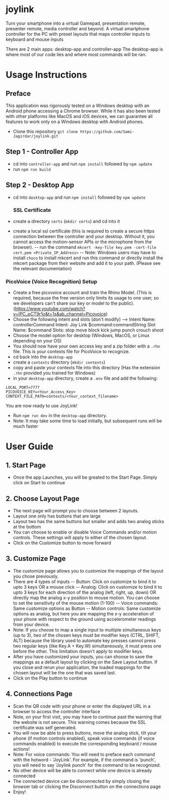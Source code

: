   # joylink
  Turn your smartphone into a virtual Gamepad, presentation remote, presenter remote, media controller and beyond.
  A virtual smartphone controller for the PC with preset layouts that maps controller inputs to keyboard and mouse inputs

  There are 2 main apps: desktop-app and controller-app
  The desktop-app is where most of our code lies and where most commands will be ran. 

  # Usage Instructions
  ## Preface
  This application was rigorously tested on a Windows desktop with an Android phone accessing a Chrome browser.
  While it has also been tested with other platforms like MacOS and iOS devices, we can guarantee all features to work only on a Windows desktop with Android phones.

  - Clone this repository `git clone https://github.com/Sami-Jagirdar/joylink.git`

  ## Step 1 - Controller App
  - cd into `controller-app` and run `npm install` followed by `npm update`
  - run `npm run build`

  ## Step 2 - Desktop App
  - cd into `desktop-app` and run `npm install` followed by `npm update`

    ### SSL Certificate
  - create a directory `certs` (`mkdir certs`) and cd into it
  - create a local ssl certificate (this is required to create a secure https connection between the controller and your desktop. Without it, you cannot access the motion-sensor APIs or the microphone from the browser).
  -- run the command `mkcert -key-file key.pem -cert-file cert.pem <Private_IP_Address>`
  -- Note: Windows users may have to install `choco` to install mkcert and run this command or directly install the mkcert package from their website and add it to your path. (Please see the relevant documentation)

  ### PicoVoice (Voice Recognition) Setup
  - Create a free picovoice account and train the Rhino Model. (This is required, because the free version only limits its usage to one user, so we developers can't share our key or model to the public).
  (https://www.youtube.com/watch?v=IPC_pCT9r1o&t=1s&ab_channel=Picovoice)
  - Choose the following intent and slots (don't modify) -->
    Intent Name: controllerCommand
    Intent: Joy Link $command:commandString
    Slot Name: $command
    Slots:
      stop
      move
      block
      kick
      jump
      punch
      crouch
      shoot
  - Choose the model option for desktop (Windows, MacOS, or Linux depending on your OS) 
  - You should now have your own access key and a zip folder with a `.rhn` file. This is your contexts file for PicoVoice to recognize.
  - cd back into the `desktop-app`
  - create a `contexts` directory (`mkdir contexts`)
  - copy and paste your contexts file into this directory (Has the extension `.rhn` provided you trained for Windows)
  - in your `desktop-app` directory, create a `.env` file and add the following:
  ``` 
  LOCAL_PORT=7777
  PICOVOICE_KEY=<Your_Access_Key>
  CONTEXT_FILE_PATH=contexts/<Your_context_filename>
  ```

  You are now ready to use JoyLink!

  - Run `npm run dev` in the `desktop-app` directory.
  - Note: It may take some time to load initially, but subsequent runs will be much faster


  # User Guide
  ## 1. Start Page
  - Once the app Launches, you will be greated to the Start Page. Simply click on Start to continue
  
  ## 2. Choose Layout Page
  - The next page will prompt you to choose between 2 layouts.
  - Layout one only has buttons that are large
  - Layout two has the same buttons but smaller and adds two analog sticks at the bottom
  - You can choose to enable or disable Voice Commands and/or motion controls. These settings will apply to either of the chosen layout. 
  - Click on the Customize button to move forward

  ## 3. Customize Page
  - The customize page allows you to customize the mappings of the layout you chose previously.
  - There are 4 types of inputs
  -- Button: Click on customize to bind it to upto 3 keys 
  OR a mouse click
  -- Analog: Click on customize to bind it to upto 3 keys for each direction of the analog (left, right, up, down) 
  OR directly map the analog x-y position to mouse motion. You can choose to set the sensitivity of the mouse motion (1-100)
  -- Voice commands: Same customize options as Button
  -- Motion controls: Same customize options as analog, but here you are mapping the x-y acceleration of your phone with respect to the ground using accelerometer readings from your device.
  - Note: If you choose to map a single input to multiple simultaneous keys (up to 3), two of the chosen keys must be modifier keys (CTRL, SHIFT, ALT) because the library used to automate key presses cannot press two regular keys (like Key.A + Key.W) simultaneously, it must press one before the other. This limitation doesn't apply to modifier keys.
  - After you have customized your inputs, you can shoose to save the mappings as a default layout by clicking on the Save Layout button. If you close and rerun your application, the loaded mappings for the chosen layout will be the one that was saved last.
  - Click on the Play button to continue


  ## 4. Connections Page
  - Scan the QR code with your phone or enter the displayed URL in a browser to access the controller interface
  - Note, on your first visit, you may have to continue past the warning that the website is not secure. This warning comes because the SSL certificate was self generated. 
  - You will now be able to press buttons, move the analog stick, tilt your phone (if motion controls enabled), speak voice commands (if voice commands enabled) to execute the corresponding keyboard / mouse actions!
  - Note: For voice commands: You will need to preface each command with the hotword - 'JoyLink'. For example, if the command is 'punch', you will need to say 'Joylink punch' for the command to be recognized. 
  - No other device will be able to connect while one device is already connected
  - The connected device can be disconnected by simply closing the browser tab or clicking the Disconnect button on the connections page
  - Enjoy!






